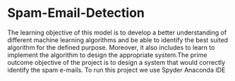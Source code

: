 # Spam-Email-Detection
The learning objective of this model is to develop a better understanding of different machine learning algorithms and be able to identify the best suited algorithm for the defined purpose. Moreover, it also includes to learn to implement the algorithm to design the appropriate system.The prime outcome objective of the project is to design a system that would correctly identify the spam e-mails.
To run this project we use Spyder Anaconda IDE

